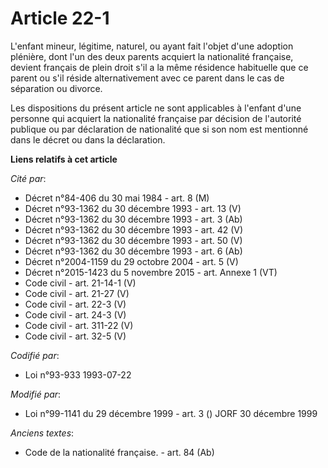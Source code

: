 # Article 22-1

L'enfant mineur, légitime, naturel, ou ayant fait l'objet d'une adoption plénière, dont l'un des deux parents acquiert la
nationalité française, devient français de plein droit s'il a la même résidence habituelle que ce parent ou s'il réside
alternativement avec ce parent dans le cas de séparation ou divorce.

Les dispositions du présent article ne sont applicables à l'enfant d'une personne qui acquiert la nationalité française par
décision de l'autorité publique ou par déclaration de nationalité que si son nom est mentionné dans le décret ou dans la
déclaration.

**Liens relatifs à cet article**

_Cité par_:

  - Décret n°84-406 du 30 mai 1984 - art. 8 (M)
  - Décret n°93-1362 du 30 décembre 1993 - art. 13 (V)
  - Décret n°93-1362 du 30 décembre 1993 - art. 3 (Ab)
  - Décret n°93-1362 du 30 décembre 1993 - art. 42 (V)
  - Décret n°93-1362 du 30 décembre 1993 - art. 50 (V)
  - Décret n°93-1362 du 30 décembre 1993 - art. 6 (Ab)
  - Décret n°2004-1159 du 29 octobre 2004 - art. 5 (V)
  - Décret n°2015-1423 du 5 novembre 2015 - art. Annexe 1 (VT)
  - Code civil - art. 21-14-1 (V)
  - Code civil - art. 21-27 (V)
  - Code civil - art. 22-3 (V)
  - Code civil - art. 24-3 (V)
  - Code civil - art. 311-22 (V)
  - Code civil - art. 32-5 (V)

_Codifié par_:

  - Loi n°93-933 1993-07-22

_Modifié par_:

  - Loi n°99-1141 du 29 décembre 1999 - art. 3 () JORF 30 décembre 1999

_Anciens textes_:

  - Code de la nationalité française. - art. 84 (Ab)

